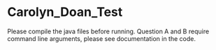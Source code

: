 # Carolyn_Doan_Test


Please compile the java files before running. 
Question A and B require command line arguments, please see documentation in the code. 

